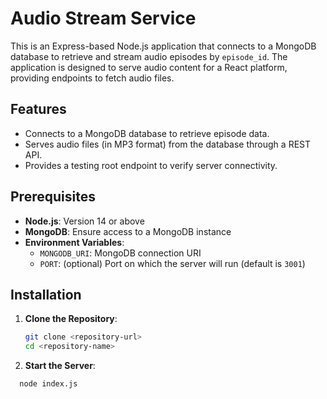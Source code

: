 # Audio Stream Service

This is an Express-based Node.js application that connects to a MongoDB database to retrieve and stream audio episodes by `episode_id`. The application is designed to serve audio content for a React platform, providing endpoints to fetch audio files.

## Features
- Connects to a MongoDB database to retrieve episode data.
- Serves audio files (in MP3 format) from the database through a REST API.
- Provides a testing root endpoint to verify server connectivity.

## Prerequisites
- **Node.js**: Version 14 or above
- **MongoDB**: Ensure access to a MongoDB instance
- **Environment Variables**:
  - `MONGODB_URI`: MongoDB connection URI
  - `PORT`: (optional) Port on which the server will run (default is `3001`)

## Installation

1. **Clone the Repository**:
   ```bash
   git clone <repository-url>
   cd <repository-name>

2. **Start the Server**:
  ```bash
    node index.js


